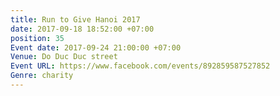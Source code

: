 ```yaml
---
title: Run to Give Hanoi 2017
date: 2017-09-18 18:52:00 +07:00
position: 35
Event date: 2017-09-24 21:00:00 +07:00
Venue: Do Duc Duc street
Event URL: https://www.facebook.com/events/892859587527852
Genre: charity
---
```


